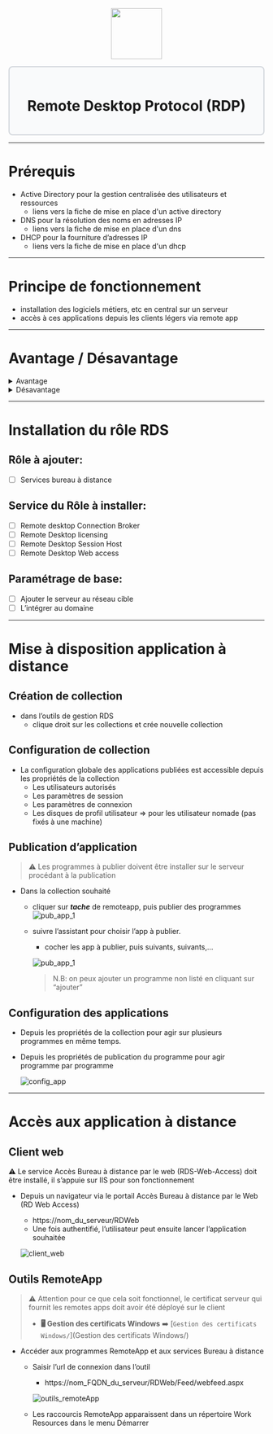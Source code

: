 <div align="center">
  <p align="center">
    <a href="#">
      <img src="https://play-lh.googleusercontent.com/Nn5OzrekbafVDffAGtd_PIivfJCYKJQh9LvQgN8N5kQtLFTwcSh2czK8SmlOnjneaNw" height="100px" />
    </a>
  </p>
</div>

<div style="border: 2px solid #d1d5db; padding: 20px; border-radius: 8px; background-color: #f9fafb;">
  <h1 align="center">Remote Desktop Protocol (RDP)</h1>
</div>

---
# Prérequis

- Active Directory pour la gestion centralisée des utilisateurs et ressources
    - liens vers la fiche de mise en place d'un active directory
- DNS pour la résolution des noms en adresses IP
    - liens vers la fiche de mise en place d'un dns
- DHCP pour la fourniture d’adresses IP
    - liens vers la fiche de mise en place d'un dhcp
---
# Principe de fonctionnement

- installation des logiciels métiers, etc en central sur un serveur
- accès à ces applications depuis les clients légers via remote app
---
# Avantage / Désavantage
   <details>
    <summary>Avantage</summary>
    
   - **Réduction des coûts** d’acquisition du matériel et de maintenance, et de consommation énergétique
    - **Amélioration de la qualité de service**, car simplification du support et du déploiement
   - **Réponse à des contraintes spécifiques**: desserte réseau limitée, milieux hostiles
   - **Accroitre la sécurité** de l’infrastructure en limitant les données locales et la propagation des virus
   </details>
   <details>
    <summary>Désavantage</summary>
    
   - **Augmentation de la criticité des serveurs**. L’incidence de l’indisponibilité de serveurs peut être accrue.
   - **Dépendance à la qualité du réseau** (disponibilité et fiablilité)
   </details>

---
# Installation du rôle RDS
## Rôle à ajouter:

- [ ] Services bureau à distance

## Service du Rôle à installer:

- [ ] Remote desktop Connection Broker
- [ ] Remote Desktop licensing
- [ ] Remote Desktop Session Host
- [ ] Remote Desktop Web access

## Paramétrage de base: 

- [ ] Ajouter le serveur au réseau cible
- [ ] L’intégrer au domaine

---
# Mise à disposition application à distance

## Création de collection

- dans l’outils de gestion RDS
    - clique droit sur les collections et crée nouvelle collection

## Configuration de collection

- La configuration globale des applications publiées est accessible depuis les propriétés de la collection
    - Les utilisateurs autorisés
    - Les paramètres de session
    - Les paramètres de connexion
    - Les disques de profil utilisateur ⇒ pour les utilisateur nomade (pas fixés à une machine)

## Publication d’application
>⚠️ Les programmes à publier doivent être installer sur le serveur procédant à la publication


- Dans la collection souhaité
    - cliquer sur ***tache*** de remoteapp, puis publier des programmes  
        ![pub_app_1](https://gitea.maxflix.xyz/Ichbine/Wiki_Info/raw/branch/main/Windows/Gestion%20serveurs/Services%20Servers%20Windows/Remote_Desktop_images/pub_app_1.png)  
    - suivre l’assistant pour choisir l’app à publier.
        - cocher les app à publier, puis suivants, suivants,…
        
        ![pub_app_1](https://gitea.maxflix.xyz/Ichbine/Wiki_Info/raw/branch/main/Windows/Gestion%20serveurs/Services%20Servers%20Windows/Remote_Desktop_images/pub_app_2.png)
        
        > N.B: on peux ajouter un programme non listé en cliquant sur “ajouter”


## Configuration des applications

- Depuis les propriétés de la collection pour agir sur plusieurs programmes en même temps.
- Depuis les propriétés de publication du programme pour agir programme par programme
    
    ![config_app](https://gitea.maxflix.xyz/Ichbine/Wiki_Info/raw/branch/main/Windows/Gestion%20serveurs/Services%20Servers%20Windows/Remote_Desktop_images/config_app.png)
    
---
# Accès aux application à distance
## Client web
⚠️ Le service Accès Bureau à distance par le web (RDS-Web-Access) doit être installé, il s’appuie sur IIS pour son fonctionnement

- Depuis un navigateur via le portail Accès Bureau à distance par le Web (RD Web Access)
    - https://nom_du_serveur/RDWeb
    - Une fois authentifié, l’utilisateur peut ensuite lancer l’application souhaitée
    
    ![client_web](https://gitea.maxflix.xyz/Ichbine/Wiki_Info/raw/branch/main/Windows/Gestion%20serveurs/Services%20Servers%20Windows/Remote_Desktop_images/client_web.png)
    

## Outils RemoteApp
>⚠️ Attention pour ce que cela soit fonctionnel, le certificat serveur qui fournit les remotes apps doit avoir été déployé sur le client
>- **🖥️ Gestion des certificats Windows** ➡️ [`Gestion des certificats Windows/`](Gestion des certificats Windows/)

- Accéder aux programmes RemoteApp et aux services Bureau à distance
    - Saisir l’url de connexion dans l’outil
        - https://nom_FQDN_du_serveur/RDWeb/Feed/webfeed.aspx
        
        ![outils_remoteApp](https://gitea.maxflix.xyz/Ichbine/Wiki_Info/raw/branch/main/Windows/Gestion%20serveurs/Services%20Servers%20Windows/Remote_Desktop_images/outils_remoteApp.png)
        
    - Les raccourcis RemoteApp apparaissent dans un répertoire Work Resources dans le menu Démarrer